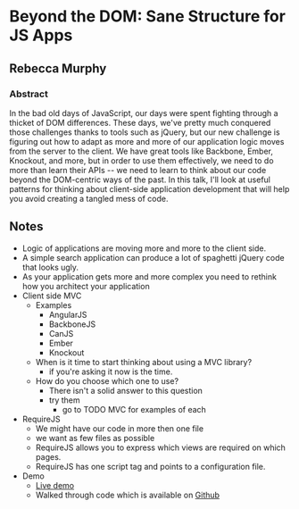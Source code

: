 # Beyond the DOM: Sane Structure for JS Apps

## Rebecca Murphy

### Abstract

In the bad old days of JavaScript, our days were spent fighting through a thicket of DOM differences. These days, we've pretty much conquered those challenges thanks to tools such as jQuery, but our new challenge is figuring out how to adapt as more and more of our application logic moves from the server to the client. We have great tools like Backbone, Ember, Knockout, and more, but in order to use them effectively, we need to do more than learn their APIs -- we need to learn to think about our code beyond the DOM-centric ways of the past. In this talk, I'll look at useful patterns for thinking about client-side application development that will help you avoid creating a tangled mess of code.

## Notes

* Logic of applications are moving more and more to the client side. 
* A simple search application can produce a lot of spaghetti jQuery code that looks ugly. 
* As your application gets more and more complex you need to rethink how you architect your application
* Client side MVC
	* Examples
		* AngularJS
		* BackboneJS
		* CanJS
		* Ember
		* Knockout
	* When is it time to start thinking about using a MVC library?
		* if you're asking it now is the time. 
	* How do you choose which one to use?
		* There isn't a solid answer to this question
		* try them 
			* go to TODO MVC for examples of each
* RequireJS
	* We might have our code in more then one file
	* we want as few files as possible
	* RequireJS allows you to express which views are required on which pages. 
	* RequireJS has one script tag and points to a configuration file. 
* Demo
	* [Live demo](http://srchr-demo.nodejitsu.com)
	* Walked through code which is available on [Github](https://github.com/rmurphey/srchr-demo)
	
